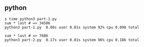 ## python

```text
❯ time python3 part-1.py
sum * last # => 34506
python3 part-1.py  0.08s user 0.01s system 92% cpu 0.098 total
```

```text
sum * last # => 7686
python3 part-2.py  0.17s user 0.01s system 96% cpu 0.186 total
```
